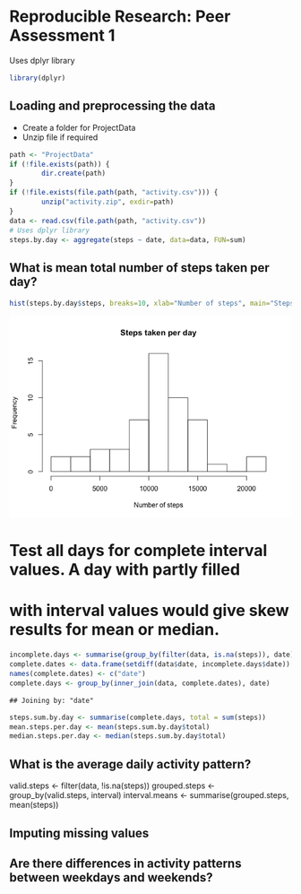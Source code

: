 # Reproducible Research: Peer Assessment 1

Uses dplyr library


```r
library(dplyr)
```

## Loading and preprocessing the data
- Create a folder for ProjectData
- Unzip file if required

```r
path <- "ProjectData"
if (!file.exists(path)) {
        dir.create(path)
}
if (!file.exists(file.path(path, "activity.csv"))) {
        unzip("activity.zip", exdir=path)
}
data <- read.csv(file.path(path, "activity.csv"))
# Uses dplyr library
steps.by.day <- aggregate(steps ~ date, data=data, FUN=sum)
```

## What is mean total number of steps taken per day?

```r
hist(steps.by.day$steps, breaks=10, xlab="Number of steps", main="Steps taken per day")
```

![](./PA1_template_files/figure-html/histogram-1.png) 
# Test all days for complete interval values. A day with partly filled 
# with interval values would give skew results for mean or median.

```r
incomplete.days <- summarise(group_by(filter(data, is.na(steps)), date), count = n())
complete.dates <- data.frame(setdiff(data$date, incomplete.days$date))
names(complete.dates) <- c("date")
complete.days <- group_by(inner_join(data, complete.dates), date)
```

```
## Joining by: "date"
```

```r
steps.sum.by.day <- summarise(complete.days, total = sum(steps))
mean.steps.per.day <- mean(steps.sum.by.day$total)
median.steps.per.day <- median(steps.sum.by.day$total)
```

## What is the average daily activity pattern?
valid.steps <- filter(data, !is.na(steps))
grouped.steps <- group_by(valid.steps, interval)
interval.means <- summarise(grouped.steps, mean(steps))


## Imputing missing values



## Are there differences in activity patterns between weekdays and weekends?
